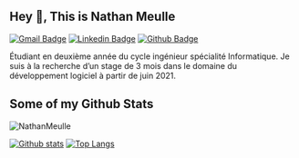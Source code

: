 ## Hey 👋, This is Nathan Meulle
[![Gmail Badge](https://img.shields.io/badge/-nathan.meulle@gmail.com-c14438?style=flat&logo=Gmail&logoColor=white&link=mailto:nathan.meulle@gmail.com)](mailto:nathan.meulle@gmail.com) 
[![Linkedin Badge](https://img.shields.io/badge/-nathanmeulle-0072b1?style=flat&logo=Linkedin&logoColor=white&link=https://www.linkedin.com/in/nathanmeulle/)](https://www.linkedin.com/in/nathanmeulle/) [![Github Badge](https://img.shields.io/badge/-NathanMeulle-grey?style=flat&logo=github&logoColor=white&link=https://github.com/NathanMeulle/)](https://www.github.com/NathanMeulle/) <p align='left'>Étudiant en deuxième année du cycle ingénieur spécialité Informatique. 
Je suis à la recherche d’un stage de 3 mois dans le domaine du développement logiciel à partir de juin 2021. </p>
## Some of my Github Stats
<p align=left> <img src=https://komarev.com/ghpvc/?username=NathanMeulle alt=NathanMeulle /> </p>

[![Github stats](https://github-readme-stats.vercel.app/api?username=NathanMeulle&show_icons=true&include_all_commits=true)](https://github.com/NathanMeulle/github-readme-stats)
[![Top Langs](https://github-readme-stats.vercel.app/api/top-langs/?username=NathanMeulle&layout=compact)](https://github.com/NathanMeulle/github-readme-stats)


